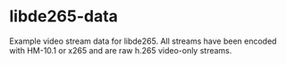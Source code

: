 libde265-data
=============

Example video stream data for libde265.
All streams have been encoded with HM-10.1 or x265 and are raw h.265
video-only streams.
